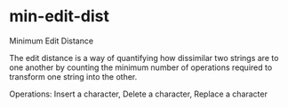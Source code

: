 # min-edit-dist

Minimum Edit Distance

The edit distance is a way of quantifying how dissimilar two strings are to one another by counting the minimum number of operations required to transform one string into the other.

Operations: Insert a character, Delete a character, Replace a character
